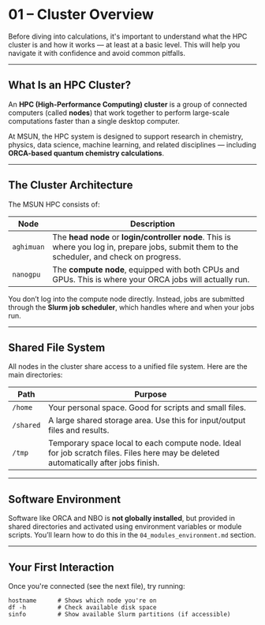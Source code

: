 # 01 – Cluster Overview

Before diving into calculations, it's important to understand what the HPC cluster is and how it works — at least at a basic level. This will help you navigate it with confidence and avoid common pitfalls.

---

## What Is an HPC Cluster?

An **HPC (High-Performance Computing) cluster** is a group of connected computers (called **nodes**) that work together to perform large-scale computations faster than a single desktop computer.

At MSUN, the HPC system is designed to support research in chemistry, physics, data science, machine learning, and related disciplines — including **ORCA-based quantum chemistry calculations**.

---

## The Cluster Architecture

The MSUN HPC consists of:

| Node       | Description |
|------------|-------------|
| `aghimuan` | The **head node** or **login/controller node**. This is where you log in, prepare jobs, submit them to the scheduler, and check on progress. |
| `nanogpu`  | The **compute node**, equipped with both CPUs and GPUs. This is where your ORCA jobs will actually run. |

You don’t log into the compute node directly. Instead, jobs are submitted through the **Slurm job scheduler**, which handles where and when your jobs run.

---

## Shared File System

All nodes in the cluster share access to a unified file system. Here are the main directories:

| Path        | Purpose |
|-------------|---------|
| `/home`     | Your personal space. Good for scripts and small files. |
| `/shared`   | A large shared storage area. Use this for input/output files and results. |
| `/tmp`      | Temporary space local to each compute node. Ideal for job scratch files. Files here may be deleted automatically after jobs finish. |

---

## Software Environment

Software like ORCA and NBO is **not globally installed**, but provided in shared directories and activated using environment variables or module scripts. You’ll learn how to do this in the `04_modules_environment.md` section.

---

## Your First Interaction

Once you're connected (see the next file), try running:

```
hostname      # Shows which node you're on
df -h         # Check available disk space
sinfo         # Show available Slurm partitions (if accessible)
```